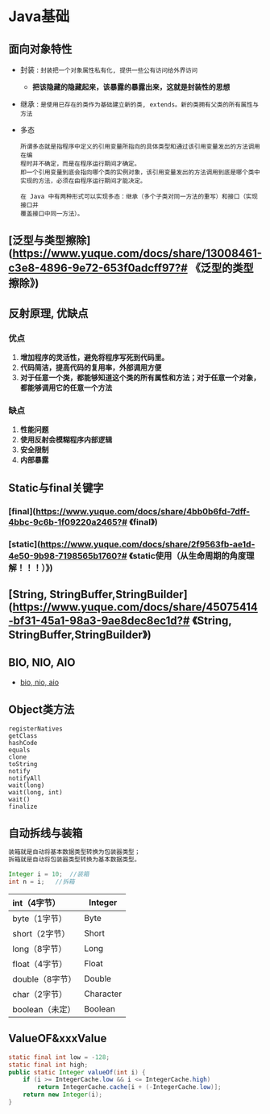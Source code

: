 # Java基础

## 面向对象特性

- 封装 : `封装把一个对象属性私有化, 提供一些公有访问给外界访问`

    - **把该隐藏的隐藏起来，该暴露的暴露出来，这就是封装性的思想**

- 继承 : `是使用已存在的类作为基础建立新的类, extends。新的类拥有父类的所有属性与方法`

- 多态

    ```
    所谓多态就是指程序中定义的引⽤变量所指向的具体类型和通过该引⽤变量发出的⽅法调⽤在编
    程时并不确定，⽽是在程序运⾏期间才确定。
    即⼀个引⽤变量到底会指向哪个类的实例对象，该引⽤变量发出的⽅法调⽤到底是哪个类中实现的⽅法，必须在由程序运⾏期间才能决定。
    
    在 Java 中有两种形式可以实现多态：继承（多个⼦类对同⼀⽅法的重写）和接⼝（实现接⼝并
    覆盖接⼝中同⼀⽅法）。
    ```

## [泛型与类型擦除](https://www.yuque.com/docs/share/13008461-c3e8-4896-9e72-653f0adcff97?# 《泛型的类型擦除》)



## 反射原理, 优缺点

### 优点

1. **增加程序的灵活性，避免将程序写死到代码里。**
2. **代码简洁，提高代码的复用率，外部调用方便**
3. **对于任意一个类，都能够知道这个类的所有属性和方法；对于任意一个对象，都能够调用它的任意一个方法**

### 缺点

1. **性能问题**
2. **使用反射会模糊程序内部逻辑**
3. **安全限制**
4. **内部暴露**

## Static与final关键字

### [**final**](https://www.yuque.com/docs/share/4bb0b6fd-7dff-4bbc-9c6b-1f09220a2465?# 《final》)

### [static](https://www.yuque.com/docs/share/2f9563fb-ae1d-4e50-9b98-7198565b1760?# 《static使用（从生命周期的角度理解！！！）》)

## [String, StringBuffer,StringBuilder](https://www.yuque.com/docs/share/45075414-bf31-45a1-98a3-9ae8dec8ec1d?# 《String, StringBuffer,StringBuilder》)

## BIO, NIO, AIO

- [bio, nio, aio](https://developer.aliyun.com/article/726698)

## Object类方法

```
registerNatives
getClass
hashCode
equals
clone
toString
notify
notifyAll
wait(long)
wait(long, int)
wait()
finalize
```



## 自动拆线与装箱

```java
装箱就是自动将基本数据类型转换为包装器类型；
拆箱就是自动将包装器类型转换为基本数据类型。

Integer i = 10;  //装箱
int n = i;   //拆箱
```

| int（4字节）    | Integer   |
| :-------------- | --------- |
| byte（1字节）   | Byte      |
| short（2字节）  | Short     |
| long（8字节）   | Long      |
| float（4字节）  | Float     |
| double（8字节） | Double    |
| char（2字节）   | Character |
| boolean（未定） | Boolean   |

## ValueOF&xxxValue

```java
static final int low = -128;
static final int high;
public static Integer valueOf(int i) {
    if (i >= IntegerCache.low && i <= IntegerCache.high)
        return IntegerCache.cache[i + (-IntegerCache.low)];
    return new Integer(i);
}

```



